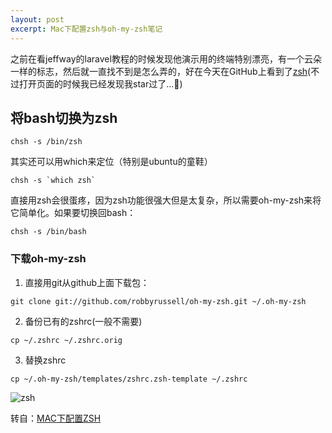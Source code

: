 ```yaml
---
layout: post
excerpt: Mac下配置zsh与oh-my-zsh笔记
---
```


之前在看jeffway的laravel教程的时候发现他演示用的终端特别漂亮，有一个云朵一样的标志，然后就一直找不到是怎么弄的，好在今天在GitHub上看到了[zsh](https://github.com/zsh-users/zsh)(不过打开页面的时候我已经发现我star过了...:see_no_evil:)

## 将bash切换为zsh
```shell
chsh -s /bin/zsh
```

其实还可以用which来定位（特别是ubuntu的童鞋）

```shell
chsh -s `which zsh`
```

直接用zsh会很蛋疼，因为zsh功能很强大但是太复杂，所以需要oh-my-zsh来将它简单化。如果要切换回bash：

```shell
chsh -s /bin/bash
```

### 下载oh-my-zsh
1. 直接用git从github上面下载包：
```shell
git clone git://github.com/robbyrussell/oh-my-zsh.git ~/.oh-my-zsh
```

2. 备份已有的zshrc(一般不需要)
```shell
cp ~/.zshrc ~/.zshrc.orig
```
3. 替换zshrc

```shell
cp ~/.oh-my-zsh/templates/zshrc.zsh-template ~/.zshrc
```

![zsh]({{site.url}}/attachments/images/zsh.png)


转自：[MAC下配置ZSH](http://blog.163.com/qy_gong/blog/static/1718738792013102992830558/)
